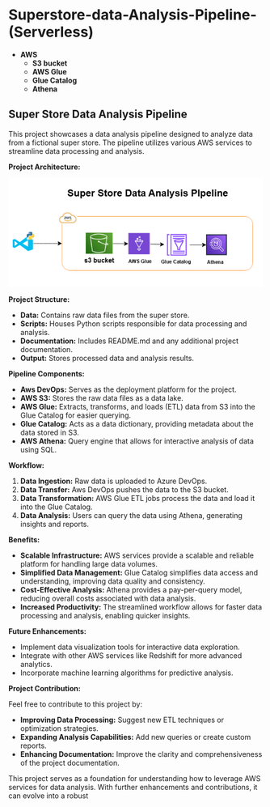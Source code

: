 # Superstore-data-Analysis-Pipeline-(Serverless)

- **AWS** 
    - **S3 bucket**
    - **AWS Glue**
    - **Glue Catalog**
    - **Athena**

## **Super Store Data Analysis Pipeline**

This project showcases a data analysis pipeline designed to analyze data from a fictional super store. The pipeline utilizes various AWS services to streamline data processing and analysis.

**Project Architecture:**

![img](./storeanalysispipeline.png)


**Project Structure:**

* **Data:** Contains raw data files from the super store.
* **Scripts:** Houses Python scripts responsible for data processing and analysis.
* **Documentation:** Includes README.md and any additional project documentation.
* **Output:** Stores processed data and analysis results.

**Pipeline Components:**

- **Aws DevOps:** Serves as the deployment platform for the project.
- **AWS S3:** Stores the raw data files as a data lake.
- **AWS Glue:** Extracts, transforms, and loads (ETL) data from S3 into the Glue Catalog for easier querying.
- **Glue Catalog:** Acts as a data dictionary, providing metadata about the data stored in S3.
- **AWS Athena:** Query engine that allows for interactive analysis of data using SQL.

**Workflow:**

1. **Data Ingestion:** Raw data is uploaded to Azure DevOps.
2. **Data Transfer:** Aws DevOps pushes the data to the S3 bucket.
3. **Data Transformation:** AWS Glue ETL jobs process the data and load it into the Glue Catalog.
4. **Data Analysis:** Users can query the data using Athena, generating insights and reports.

**Benefits:**

* **Scalable Infrastructure:** AWS services provide a scalable and reliable platform for handling large data volumes.
* **Simplified Data Management:** Glue Catalog simplifies data access and understanding, improving data quality and consistency.
* **Cost-Effective Analysis:** Athena provides a pay-per-query model, reducing overall costs associated with data analysis.
* **Increased Productivity:** The streamlined workflow allows for faster data processing and analysis, enabling quicker insights.

**Future Enhancements:**

* Implement data visualization tools for interactive data exploration.
* Integrate with other AWS services like Redshift for more advanced analytics.
* Incorporate machine learning algorithms for predictive analysis.

**Project Contribution:**

Feel free to contribute to this project by:

* **Improving Data Processing:** Suggest new ETL techniques or optimization strategies.
* **Expanding Analysis Capabilities:** Add new queries or create custom reports.
* **Enhancing Documentation:** Improve the clarity and comprehensiveness of the project documentation.

This project serves as a foundation for understanding how to leverage AWS services for data analysis. With further enhancements and contributions, it can evolve into a robust

